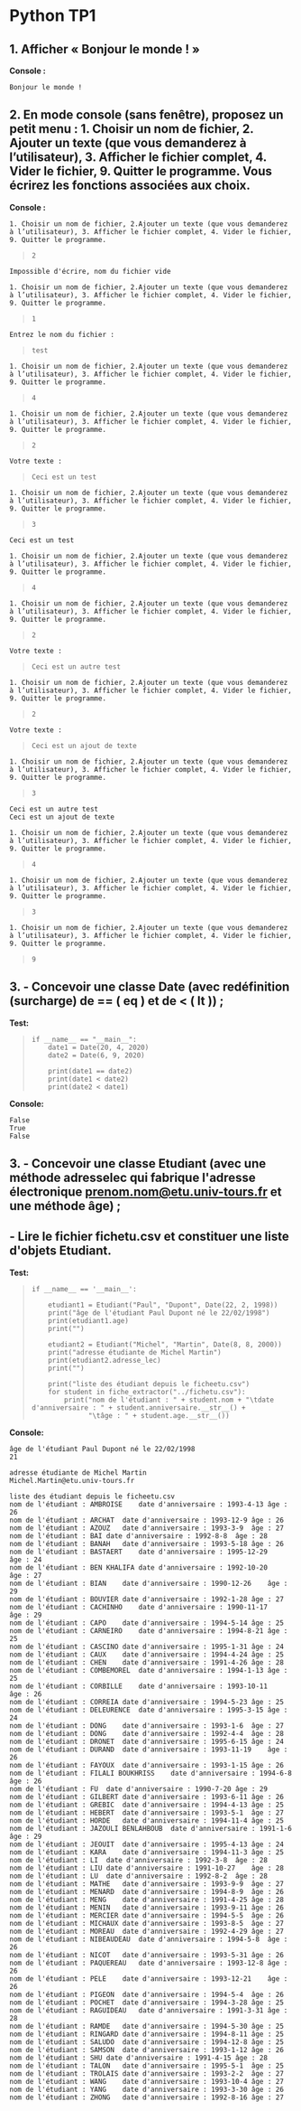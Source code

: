 # Python TP1

## 1. Afficher « Bonjour le monde ! »
**Console :**

    Bonjour le monde !
 
## 2. En mode console (sans fenêtre), proposez un petit menu : 1. Choisir un nom de fichier, 2. Ajouter un texte (que vous demanderez à l’utilisateur), 3. Afficher le fichier complet, 4. Vider le fichier, 9. Quitter le programme. Vous écrirez les fonctions associées aux choix.

**Console :**

    1. Choisir un nom de fichier, 2.Ajouter un texte (que vous demanderez à l’utilisateur), 3. Afficher le fichier complet, 4. Vider le fichier, 9. Quitter le programme.

>     2

    Impossible d'écrire, nom du fichier vide

    1. Choisir un nom de fichier, 2.Ajouter un texte (que vous demanderez à l’utilisateur), 3. Afficher le fichier complet, 4. Vider le fichier, 9. Quitter le programme.

>     1
     
    Entrez le nom du fichier :
    
>     test

    1. Choisir un nom de fichier, 2.Ajouter un texte (que vous demanderez à l’utilisateur), 3. Afficher le fichier complet, 4. Vider le fichier, 9. Quitter le programme.
    
>     4

    1. Choisir un nom de fichier, 2.Ajouter un texte (que vous demanderez à l’utilisateur), 3. Afficher le fichier complet, 4. Vider le fichier, 9. Quitter le programme.
    
>     2

    Votre texte : 
    
>     Ceci est un test

    1. Choisir un nom de fichier, 2.Ajouter un texte (que vous demanderez à l’utilisateur), 3. Afficher le fichier complet, 4. Vider le fichier, 9. Quitter le programme.
    
>     3

    Ceci est un test
    
    1. Choisir un nom de fichier, 2.Ajouter un texte (que vous demanderez à l’utilisateur), 3. Afficher le fichier complet, 4. Vider le fichier, 9. Quitter le programme.
    
>     4

    1. Choisir un nom de fichier, 2.Ajouter un texte (que vous demanderez à l’utilisateur), 3. Afficher le fichier complet, 4. Vider le fichier, 9. Quitter le programme.
    
>     2

    Votre texte :
    
>     Ceci est un autre test

    1. Choisir un nom de fichier, 2.Ajouter un texte (que vous demanderez à l’utilisateur), 3. Afficher le fichier complet, 4. Vider le fichier, 9. Quitter le programme.
    
>     2

    Votre texte : 
    
>     Ceci est un ajout de texte

    1. Choisir un nom de fichier, 2.Ajouter un texte (que vous demanderez à l’utilisateur), 3. Afficher le fichier complet, 4. Vider le fichier, 9. Quitter le programme.

>     3

    Ceci est un autre test
    Ceci est un ajout de texte
    
    1. Choisir un nom de fichier, 2.Ajouter un texte (que vous demanderez à l’utilisateur), 3. Afficher le fichier complet, 4. Vider le fichier, 9. Quitter le programme.
    
>     4

    1. Choisir un nom de fichier, 2.Ajouter un texte (que vous demanderez à l’utilisateur), 3. Afficher le fichier complet, 4. Vider le fichier, 9. Quitter le programme.
    
>     3

    1. Choisir un nom de fichier, 2.Ajouter un texte (que vous demanderez à l’utilisateur), 3. Afficher le fichier complet, 4. Vider le fichier, 9. Quitter le programme.
    
>     9

    

## 3. 	- Concevoir une classe Date (avec redéfinition (surcharge) de == ( __eq__ ) et de < ( __lt__ )) ;

**Test:**
>     if __name__ == "__main__":
>         date1 = Date(20, 4, 2020)
>         date2 = Date(6, 9, 2020)
> 
>         print(date1 == date2)
>         print(date1 < date2)
>         print(date2 < date1)

**Console:**

    False
    True
    False

## 3.	- Concevoir une classe Etudiant (avec une méthode adresselec qui fabrique l'adresse électronique prenom.nom@etu.univ-tours.fr et une méthode âge) ; 
##    - Lire le fichier fichetu.csv et constituer une liste d'objets Etudiant.

**Test:**
>     if __name__ == '__main__':
> 
>         etudiant1 = Etudiant("Paul", "Dupont", Date(22, 2, 1998))
>         print("âge de l'étudiant Paul Dupont né le 22/02/1998")
>         print(etudiant1.age)
>         print("")
> 
>         etudiant2 = Etudiant("Michel", "Martin", Date(8, 8, 2000))
>         print("adresse étudiante de Michel Martin")
>         print(etudiant2.adresse_lec)
>         print("")
> 
>         print("liste des étudiant depuis le ficheetu.csv")
>         for student in fiche_extractor("../fichetu.csv"):
>             print("nom de l'étudiant : " + student.nom + "\tdate d'anniversaire : " + student.anniversaire.__str__() +
>                   "\tâge : " + student.age.__str__())

**Console:**

    âge de l'étudiant Paul Dupont né le 22/02/1998
    21

    adresse étudiante de Michel Martin
    Michel.Martin@etu.univ-tours.fr

    liste des étudiant depuis le ficheetu.csv
    nom de l'étudiant : AMBROISE	date d'anniversaire : 1993-4-13	âge : 26
    nom de l'étudiant : ARCHAT	date d'anniversaire : 1993-12-9	âge : 26
    nom de l'étudiant : AZOUZ	date d'anniversaire : 1993-3-9	âge : 27
    nom de l'étudiant : BAI	date d'anniversaire : 1992-8-8	âge : 28
    nom de l'étudiant : BANAH	date d'anniversaire : 1993-5-18	âge : 26
    nom de l'étudiant : BASTAERT	date d'anniversaire : 1995-12-29	âge : 24
    nom de l'étudiant : BEN KHALIFA	date d'anniversaire : 1992-10-20	âge : 27
    nom de l'étudiant : BIAN	date d'anniversaire : 1990-12-26	âge : 29
    nom de l'étudiant : BOUVIER	date d'anniversaire : 1992-1-28	âge : 27
    nom de l'étudiant : CACHINHO	date d'anniversaire : 1990-11-17	âge : 29
    nom de l'étudiant : CAPO	date d'anniversaire : 1994-5-14	âge : 25
    nom de l'étudiant : CARNEIRO	date d'anniversaire : 1994-8-21	âge : 25
    nom de l'étudiant : CASCINO	date d'anniversaire : 1995-1-31	âge : 24
    nom de l'étudiant : CAUX	date d'anniversaire : 1994-4-24	âge : 25
    nom de l'étudiant : CHEN	date d'anniversaire : 1991-4-26	âge : 28
    nom de l'étudiant : COMBEMOREL	date d'anniversaire : 1994-1-13	âge : 25
    nom de l'étudiant : CORBILLE	date d'anniversaire : 1993-10-11	âge : 26
    nom de l'étudiant : CORREIA	date d'anniversaire : 1994-5-23	âge : 25
    nom de l'étudiant : DELEURENCE	date d'anniversaire : 1995-3-15	âge : 24
    nom de l'étudiant : DONG	date d'anniversaire : 1993-1-6	âge : 27
    nom de l'étudiant : DONG	date d'anniversaire : 1992-4-4	âge : 28
    nom de l'étudiant : DRONET	date d'anniversaire : 1995-6-15	âge : 24
    nom de l'étudiant : DURAND	date d'anniversaire : 1993-11-19	âge : 26
    nom de l'étudiant : FAYOUX	date d'anniversaire : 1993-1-15	âge : 26
    nom de l'étudiant : FILALI BOUKHRISS	date d'anniversaire : 1994-6-8	âge : 26
    nom de l'étudiant : FU	date d'anniversaire : 1990-7-20	âge : 29
    nom de l'étudiant : GILBERT	date d'anniversaire : 1993-6-11	âge : 26
    nom de l'étudiant : GREBIC	date d'anniversaire : 1994-4-13	âge : 25
    nom de l'étudiant : HEBERT	date d'anniversaire : 1993-5-1	âge : 27
    nom de l'étudiant : HORDE	date d'anniversaire : 1994-11-4	âge : 25
    nom de l'étudiant : JAZOULI BENLAHBOUB	date d'anniversaire : 1991-1-6	âge : 29
    nom de l'étudiant : JEOUIT	date d'anniversaire : 1995-4-13	âge : 24
    nom de l'étudiant : KARA	date d'anniversaire : 1994-11-3	âge : 25
    nom de l'étudiant : LI	date d'anniversaire : 1992-3-8	âge : 28
    nom de l'étudiant : LIU	date d'anniversaire : 1991-10-27	âge : 28
    nom de l'étudiant : LU	date d'anniversaire : 1992-8-2	âge : 28
    nom de l'étudiant : MATHE	date d'anniversaire : 1993-9-9	âge : 27
    nom de l'étudiant : MENARD	date d'anniversaire : 1994-8-9	âge : 26
    nom de l'étudiant : MENG	date d'anniversaire : 1991-4-25	âge : 28
    nom de l'étudiant : MENIN	date d'anniversaire : 1993-9-11	âge : 26
    nom de l'étudiant : MERCIER	date d'anniversaire : 1994-5-5	âge : 26
    nom de l'étudiant : MICHAUX	date d'anniversaire : 1993-8-5	âge : 27
    nom de l'étudiant : MOREAU	date d'anniversaire : 1992-4-29	âge : 27
    nom de l'étudiant : NIBEAUDEAU	date d'anniversaire : 1994-5-8	âge : 26
    nom de l'étudiant : NICOT	date d'anniversaire : 1993-5-31	âge : 26
    nom de l'étudiant : PAQUEREAU	date d'anniversaire : 1993-12-8	âge : 26
    nom de l'étudiant : PELE	date d'anniversaire : 1993-12-21	âge : 26
    nom de l'étudiant : PIGEON	date d'anniversaire : 1994-5-4	âge : 26
    nom de l'étudiant : POCHET	date d'anniversaire : 1994-3-28	âge : 25
    nom de l'étudiant : RAGUIDEAU	date d'anniversaire : 1991-3-31	âge : 28
    nom de l'étudiant : RAMDE	date d'anniversaire : 1994-5-30	âge : 25
    nom de l'étudiant : RINGARD	date d'anniversaire : 1994-8-11	âge : 25
    nom de l'étudiant : SALUDO	date d'anniversaire : 1994-12-8	âge : 25
    nom de l'étudiant : SAMSON	date d'anniversaire : 1993-1-12	âge : 26
    nom de l'étudiant : SHU	date d'anniversaire : 1991-4-15	âge : 28
    nom de l'étudiant : TALON	date d'anniversaire : 1995-5-1	âge : 25
    nom de l'étudiant : TROLAIS	date d'anniversaire : 1993-2-2	âge : 27
    nom de l'étudiant : WANG	date d'anniversaire : 1993-10-4	âge : 27
    nom de l'étudiant : YANG	date d'anniversaire : 1993-3-30	âge : 26
    nom de l'étudiant : ZHONG	date d'anniversaire : 1992-8-16	âge : 27 
